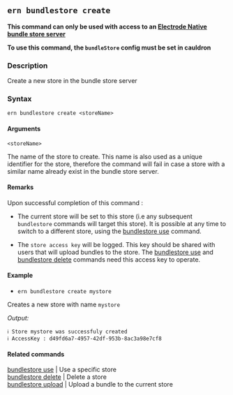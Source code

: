 ## `ern bundlestore create`

**This command can only be used with access to an [Electrode Native bundle store server]**

**To use this command, the `bundleStore` config must be set in cauldron**

### Description

Create a new store in the bundle store server

### Syntax

`ern bundlestore create <storeName>`

#### Arguments

`<storeName>`

The name of the store to create. 
This name is also used as a unique identifier for the store, therefore the command will fail in case a store with a similar name already exist in the bundle store server.

#### Remarks

Upon successful completion of this command :

- The current store will be set to this store (i.e any subsequent `bundlestore` commands will target this store). It is possible at any time to switch to a different store, using the [bundlestore use] command.

- The `store access key` will be logged. This key should be shared with users that will upload bundles to the store. The [bundlestore use] and [bundlestore delete] commands need this access key to operate.

#### Example

- `ern bundlestore create mystore`

Creates a new store with name `mystore`

*Output:*
```
ℹ Store mystore was successfuly created
ℹ AccessKey : d49fd6a7-4957-42df-953b-8ac3a98e7cf8
```

#### Related commands

[bundlestore use] | Use a specific store  
[bundlestore delete] | Delete a store  
[bundlestore upload] | Upload a bundle to the current store

[bundlestore use]: ./use.md
[bundlestore delete]: ./delete.md
[bundlestore upload]: ./upload.md
[platform config set]: ../platform/config/set.md
[Electrode Native bundle store server]: https://github.com/electrode-io/ern-bundle-store

